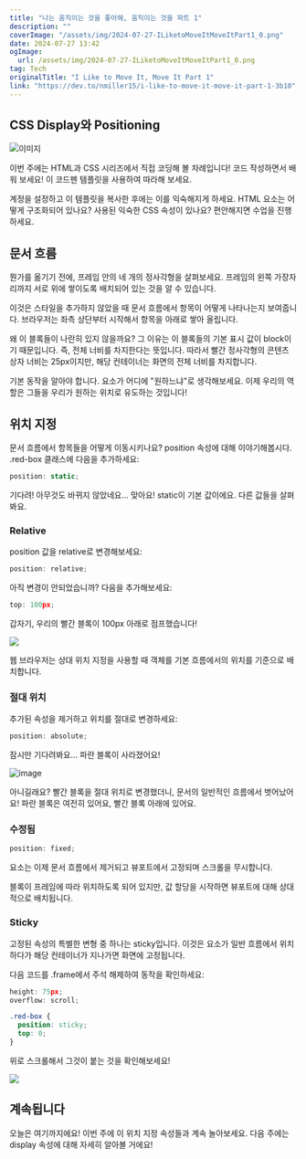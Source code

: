 ```yaml
---
title: "나는 움직이는 것을 좋아해, 움직이는 것을 파트 1"
description: ""
coverImage: "/assets/img/2024-07-27-ILiketoMoveItMoveItPart1_0.png"
date: 2024-07-27 13:42
ogImage: 
  url: /assets/img/2024-07-27-ILiketoMoveItMoveItPart1_0.png
tag: Tech
originalTitle: "I Like to Move It, Move It Part 1"
link: "https://dev.to/nmiller15/i-like-to-move-it-move-it-part-1-3b10"
---
```



## CSS Display와 Positioning

![이미지](/assets/img/2024-07-27-ILiketoMoveItMoveItPart1_0.png)

이번 주에는 HTML과 CSS 시리즈에서 직접 코딩해 볼 차례입니다! 코드 작성하면서 배워 보세요! 이 코드펜 템플릿을 사용하여 따라해 보세요.

계정을 설정하고 이 템플릿을 복사한 후에는 이를 익숙해지게 하세요. HTML 요소는 어떻게 구조화되어 있나요? 사용된 익숙한 CSS 속성이 있나요? 편안해지면 수업을 진행하세요.

<div class="content-ad"></div>

## 문서 흐름

뭔가를 옮기기 전에, 프레임 안의 네 개의 정사각형을 살펴보세요. 프레임의 왼쪽 가장자리까지 서로 위에 쌓이도록 배치되어 있는 것을 알 수 있습니다.

이것은 스타일을 추가하지 않았을 때 문서 흐름에서 항목이 어떻게 나타나는지 보여줍니다. 브라우저는 좌측 상단부터 시작해서 항목을 아래로 쌓아 올립니다.

왜 이 블록들이 나란히 있지 않을까요? 그 이유는 이 블록들의 기본 표시 값이 block이기 때문입니다. 즉, 전체 너비를 차지한다는 뜻입니다. 따라서 빨간 정사각형의 콘텐츠 상자 너비는 25px이지만, 해당 컨테이너는 화면의 전체 너비를 차지합니다.

<div class="content-ad"></div>

기본 동작을 알아야 합니다. 요소가 어디에 "원하느냐"로 생각해보세요. 이제 우리의 역할은 그들을 우리가 원하는 위치로 유도하는 것입니다!

## 위치 지정

문서 흐름에서 항목들을 어떻게 이동시키나요? position 속성에 대해 이야기해봅시다. .red-box 클래스에 다음을 추가하세요:

```js
position: static;
```

<div class="content-ad"></div>

기다려! 아무것도 바뀌지 않았네요... 맞아요! static이 기본 값이에요. 다른 값들을 살펴봐요.

### Relative

position 값을 relative로 변경해보세요:

```js
position: relative;
```

<div class="content-ad"></div>

아직 변경이 안되었습니까? 다음을 추가해보세요:

```js
top: 100px;
```

갑자기, 우리의 빨간 블록이 100px 아래로 점프했습니다!

![](/assets/img/2024-07-27-ILiketoMoveItMoveItPart1_1.png)

<div class="content-ad"></div>

웹 브라우저는 상대 위치 지정을 사용할 때 객체를 기본 흐름에서의 위치를 기준으로 배치합니다.

### 절대 위치

추가된 속성을 제거하고 위치를 절대로 변경하세요:

```js
position: absolute;
```

<div class="content-ad"></div>

잠시만 기다려봐요… 파란 블록이 사라졌어요!

![image](/assets/img/2024-07-27-ILiketoMoveItMoveItPart1_2.png)

아니길래요? 빨간 블록을 절대 위치로 변경했더니, 문서의 일반적인 흐름에서 벗어났어요! 파란 블록은 여전히 있어요, 빨간 블록 아래에 있어요.

### 수정됨

<div class="content-ad"></div>

```js
position: fixed;
```

요소는 이제 문서 흐름에서 제거되고 뷰포트에서 고정되며 스크롤을 무시합니다.

블록이 프레임에 따라 위치하도록 되어 있지만, 값 할당을 시작하면 뷰포트에 대해 상대적으로 배치됩니다.

<div class="content-ad"></div>

### Sticky

고정된 속성의 특별한 변형 중 하나는 sticky입니다. 이것은 요소가 일반 흐름에서 위치하다가 해당 컨테이너가 지나가면 화면에 고정됩니다.

다음 코드를 .frame에서 주석 해제하여 동작을 확인하세요:

```js
height: 75px;
overflow: scroll;
```

<div class="content-ad"></div>

```css
.red-box {
  position: sticky;
  top: 0;
}
```

위로 스크롤해서 그것이 붙는 것을 확인해보세요!

<img src="/assets/img/2024-07-27-ILiketoMoveItMoveItPart1_3.png" />


<div class="content-ad"></div>

## 계속됩니다

오늘은 여기까지에요! 이번 주에 이 위치 지정 속성들과 계속 놀아보세요. 다음 주에는 display 속성에 대해 자세히 알아볼 거에요!